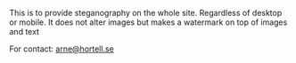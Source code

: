This is to provide steganography on the whole site.
Regardless of desktop or mobile.
It does not alter images but makes a watermark on top of images and text

For contact: arne@hortell.se
